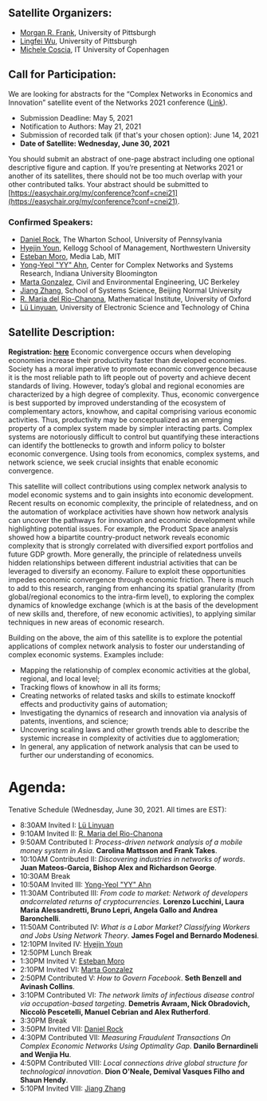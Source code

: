 ## Satellite Organizers:
- [Morgan R. Frank](https://www.pitt.edu/~mrfrank), University of Pittsburgh
- [Lingfei Wu](https://lingfeiwu.github.io/), University of Pittsburgh
- [Michele Coscia](https://www.michelecoscia.com/), IT University of Copenhagen

## Call for Participation:
We are looking for abstracts for the “Complex Networks in Economics and Innovation” satellite event of the Networks 2021 conference ([Link](https://easychair.org/cfp/CNEI21)).
- Submission Deadline: May 5, 2021
- Notification to Authors: May 21, 2021
- Submission of recorded talk (if that's your chosen option): June 14, 2021
- **Date of Satellite: Wednesday, June 30, 2021**

You should submit an abstract of one-page abstract including one optional descriptive figure and caption. If you’re presenting at Networks 2021 or another of its satellites, there should not be too much overlap with your other contributed talks. Your abstract should be submitted to [https://easychair.org/my/conference?conf=cnei21](https://easychair.org/my/conference?conf=cnei21). 

### Confirmed Speakers:
- [Daniel Rock](https://www.danielianrock.com/), The Wharton School, University of Pennsylvania 
- [Hyejin Youn](http://hyoun.me/), Kellogg School of Management, Northwestern University
- [Esteban Moro](http://estebanmoro.org/), Media Lab, MIT
- [Yong-Yeol "YY" Ahn](https://yongyeol.com/), Center for Complex Networks and Systems Research, Indiana University Bloomington
- [Marta Gonzalez](https://ced.berkeley.edu/ced/faculty-staff/marta-gonzalez), Civil and Environmental Engineering, UC Berkeley
- [Jiang Zhang](http://www.swarmagents.cn/jake), School of Systems Science, Beijing Normal University
- [R. Maria del Rio-Chanona](https://www.inet.ox.ac.uk/people/rita-maria-del-rio-chanona/), Mathematical Institute, University of Oxford
- [Lü Linyuan](https://linyuanlab.com/), University of Electronic Science and Technology of China

## Satellite Description:
**Registration: [here](https://networks2021.net/registration)**
Economic convergence occurs when developing economies increase their productivity faster than developed economies. Society has a moral imperative to promote economic convergence because it is the most reliable path to lift people out of poverty and achieve decent standards of living. However, today’s global and regional economies are characterized by a high degree of complexity. Thus, economic convergence is best supported by improved understanding of the ecosystem of complementary actors, knowhow, and capital comprising various economic activities. Thus, productivity may be conceptualized as an emerging property of a complex system made by simpler interacting parts. Complex systems are notoriously difficult to control but quantifying these interactions can identify the bottlenecks to growth and inform policy to bolster economic convergence. Using tools from economics, complex systems, and network science, we seek crucial insights that enable economic convergence.

This satellite will collect contributions using complex network analysis to model economic systems and to gain insights into economic development. Recent results on economic complexity, the principle of relatedness, and on the automation of workplace activities have shown how network analysis can uncover the pathways for innovation and economic development while highlighting potential issues. For example, the Product Space analysis showed how a bipartite country-product network reveals economic complexity that is strongly correlated with diversified export portfolios and future GDP growth. More generally, the principle of relatedness unveils hidden relationships between different industrial activities that can be leveraged to diversify an economy. Failure to exploit these opportunities impedes economic convergence through economic friction. There is much to add to this research, ranging from enhancing its spatial granularity (from global/regional economics to the intra-firm level), to exploring the complex dynamics of knowledge exchange (which is at the basis of the development of new skills and, therefore, of new economic activities), to applying similar techniques in new areas of economic research.

Building on the above, the aim of this satellite is to explore the potential applications of complex network analysis to foster our understanding of complex economic systems. Examples include:
- Mapping the relationship of complex economic activities at the global, regional, and local level;
- Tracking flows of knowhow in all its forms; 
- Creating networks of related tasks and skills to estimate knockoff effects and productivity gains of automation;
- Investigating the dynamics of research and innovation via analysis of patents, inventions, and science;
- Uncovering scaling laws and other growth trends able to describe the systemic increase in complexity of activities due to agglomeration;
- In general, any application of network analysis that can be used to further our understanding of economics.

# Agenda:
Tenative Schedule (Wednesday, June 30, 2021. All times are EST):
 - 8:30AM Invited I:  [Lü Linyuan](https://linyuanlab.com/)
 - 9:10AM Invited II: [R. Maria del Rio-Chanona](https://www.inet.ox.ac.uk/people/rita-maria-del-rio-chanona/)
 - 9:50AM Contributed I: *Process-driven network analysis of a mobile money system in Asia*. **Carolina Mattsson and Frank Takes**.
 - 10:10AM Contributed II: *Discovering industries in networks of words*. **Juan Mateos-Garcia, Bishop Alex and Richardson George**.
 - 10:30AM Break
 - 10:50AM Invited III: [Yong-Yeol "YY" Ahn](https://yongyeol.com/)
 - 11:30AM Contributed III: *From code to market: Network of developers andcorrelated returns of cryptocurrencies*. **Lorenzo Lucchini, Laura Maria Alessandretti, Bruno Lepri, Angela Gallo and Andrea Baronchelli**.
 - 11:50AM Contributed IV: *What is a Labor Market? Classifying Workers and Jobs Using Network Theory*. **James Fogel and Bernardo Modenesi**.
 - 12:10PM Invited IV: [Hyejin Youn](http://hyoun.me/)
 - 12:50PM Lunch Break
 - 1:30PM Invited V: [Esteban Moro](http://estebanmoro.org/)
 - 2:10PM Invited VI: [Marta Gonzalez](https://ced.berkeley.edu/ced/faculty-staff/marta-gonzalez)
 - 2:50PM Contributed V: *How to Govern Facebook*. **Seth Benzell and Avinash Collins**.
 - 3:10PM Contributed VI: *The network limits of infectious disease control via occupation-based targeting*. **Demetris Avraam, Nick Obradovich, Niccolò Pescetelli, Manuel Cebrian and Alex Rutherford**.
 - 3:30PM Break
 - 3:50PM Invited VII: [Daniel Rock](https://www.danielianrock.com/)
 - 4:30PM Contributed VII: *Measuring Fraudulent Transactions On Complex Economic Networks Using Optimality Gap*. **Danilo Bernardineli and Wenjia Hu**.
 - 4:50PM Contributed VIII: *Local connections drive global structure for technological innovation*. **Dion O'Neale, Demival Vasques Filho and Shaun Hendy**.
 - 5:10PM Invited VIII: [Jiang Zhang](http://www.swarmagents.cn/jake)
